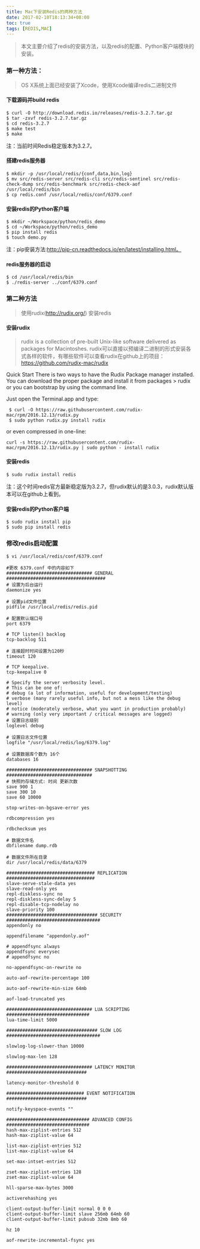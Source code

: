 ```yaml
---
title: Mac下安装Redis的两种方法
date: 2017-02-10T18:13:34+08:00
toc: true
tags: [REDIS,MAC]
---
```

 >本文主要介绍了redis的安装方法，以及redis的配置、Python客户端模块的安装。

### 第一种方法：
>OS X系统上面已经安装了Xcode，使用Xcode编译redis二进制文件

#### 下载源码并build redis

    $ curl -O http://download.redis.io/releases/redis-3.2.7.tar.gz
    $ tar -zxvf redis-3.2.7.tar.gz
    $ cd redis-3.2.7
    $ make test
    $ make

注：当前时间Redis稳定版本为3.2.7。



#### 搭建redis服务器

    $ mkdir -p /usr/local/redis/{conf,data,bin,log}
    $ mv src/redis-server src/redis-cli src/redis-sentinel src/redis-check-dump src/redis-benchmark src/redis-check-aof /usr/local/redis/bin
    $ cp redis.conf /usr/local/redis/conf/6379.conf

#### 安装redis的Python客户端

    $ mkdir ~/Workspace/python/redis_demo
    $ cd ~/Workspace/python/redis_demo
    $ pip install redis
    $ touch demo.py

注：pip安装方法:http://pip-cn.readthedocs.io/en/latest/installing.html。

#### redis服务器的启动

    $ cd /usr/local/redis/bin
    $ ./redis-server ../conf/6379.conf

### 第二种方法
>使用rudix(http://rudix.org/) 安装redis

#### 安装rudix
>rudix is a collection of pre-built Unix-like software delivered as packages for Macintoshes.
>rudix可以直接以预编译二进制的形式安装各式各样的软件，有哪些软件可以查看rudix在github上的项目：https://github.com/rudix-mac/rudix

Quick Start
There is two ways to have the Rudix Package manager installed. You can download the proper package and install it from packages > rudix or you can bootstrap by using the command line.

Just open the Terminal.app and type:

     $ curl -O https://raw.githubusercontent.com/rudix-mac/rpm/2016.12.13/rudix.py
     $ sudo python rudix.py install rudix

or even compressed in one-line:

    curl -s https://raw.githubusercontent.com/rudix-mac/rpm/2016.12.13/rudix.py | sudo python - install rudix


#### 安装redis

    $ sudo rudix install redis

注：这个时间redis官方最新稳定版为3.2.7，但rudix默认的是3.0.3，rudix默认版本可以在github上看到。

#### 安装redis的Python客户端

    $ sudo rudix install pip
    $ sudo pip install redis

### 修改redis启动配置

```
$ vi /usr/local/redis/conf/6379.conf

#更改 6379.conf 中的内容如下
################################ GENERAL  #####################################
# 设置为后台运行
daemonize yes

# 设置pid文件位置
pidfile /usr/local/redis/redis.pid

# 配置默认端口号
port 6379

# TCP listen() backlog
tcp-backlog 511

# 连接超时时间设置为120秒
timeout 120

# TCP keepalive.
tcp-keepalive 0

# Specify the server verbosity level.
# This can be one of:
# debug (a lot of information, useful for development/testing)
# verbose (many rarely useful info, but not a mess like the debug level)
# notice (moderately verbose, what you want in production probably)
# warning (only very important / critical messages are logged)
# 设置日志级别
loglevel debug

# 设置日志文件位置
logfile "/usr/local/redis/log/6379.log"

# 设置数据库个数为 16个
databases 16

################################ SNAPSHOTTING  ################################
# 快照的存储方式: 时间 更新次数
save 900 1
save 300 10
save 60 10000

stop-writes-on-bgsave-error yes

rdbcompression yes

rdbchecksum yes

# 数据文件名
dbfilename dump.rdb

# 数据文件所在目录
dir /usr/local/redis/data/6379

################################# REPLICATION #################################
slave-serve-stale-data yes
slave-read-only yes
repl-diskless-sync no
repl-diskless-sync-delay 5
repl-disable-tcp-nodelay no
slave-priority 100
################################## SECURITY ###################################
appendonly no

appendfilename "appendonly.aof"

# appendfsync always
appendfsync everysec
# appendfsync no

no-appendfsync-on-rewrite no

auto-aof-rewrite-percentage 100

auto-aof-rewrite-min-size 64mb

aof-load-truncated yes

################################ LUA SCRIPTING  ###############################
lua-time-limit 5000

################################## SLOW LOG ###################################

slowlog-log-slower-than 10000

slowlog-max-len 128

################################ LATENCY MONITOR ##############################

latency-monitor-threshold 0

############################# EVENT NOTIFICATION ##############################

notify-keyspace-events ""

############################### ADVANCED CONFIG ###############################
hash-max-ziplist-entries 512
hash-max-ziplist-value 64

list-max-ziplist-entries 512
list-max-ziplist-value 64

set-max-intset-entries 512

zset-max-ziplist-entries 128
zset-max-ziplist-value 64

hll-sparse-max-bytes 3000

activerehashing yes

client-output-buffer-limit normal 0 0 0
client-output-buffer-limit slave 256mb 64mb 60
client-output-buffer-limit pubsub 32mb 8mb 60

hz 10

aof-rewrite-incremental-fsync yes
```